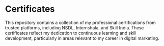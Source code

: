 # Certificates
This repository contains a collection of my professional certifications from trusted platforms, including NSDL, Internshala, and Skill India. These certificates reflect my dedication to continuous learning and skill development, particularly in areas relevant to my career in digital marketing. 
